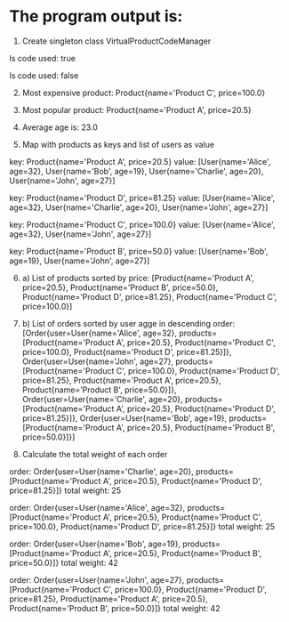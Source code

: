 # The program output is:

1. Create singleton class VirtualProductCodeManager 

Is code used: true

Is code used: false

2. Most expensive product: Product{name='Product C', price=100.0}

3. Most popular product: Product{name='Product A', price=20.5}

4. Average age is: 23.0

5. Map with products as keys and list of users as value 

key: Product{name='Product A', price=20.5} value: [User{name='Alice', age=32}, User{name='Bob', age=19}, User{name='Charlie', age=20}, User{name='John', age=27}]

key: Product{name='Product D', price=81.25} value: [User{name='Alice', age=32}, User{name='Charlie', age=20}, User{name='John', age=27}]

key: Product{name='Product C', price=100.0} value: [User{name='Alice', age=32}, User{name='John', age=27}]

key: Product{name='Product B', price=50.0} value: [User{name='Bob', age=19}, User{name='John', age=27}]

6. a) List of products sorted by price: [Product{name='Product A', price=20.5}, Product{name='Product B', price=50.0}, Product{name='Product D', price=81.25}, Product{name='Product C', price=100.0}]

6. b) List of orders sorted by user agge in descending order: [Order{user=User{name='Alice', age=32}, products=[Product{name='Product A', price=20.5}, Product{name='Product C', price=100.0}, Product{name='Product D', price=81.25}]}, Order{user=User{name='John', age=27}, products=[Product{name='Product C', price=100.0}, Product{name='Product D', price=81.25}, Product{name='Product A', price=20.5}, Product{name='Product B', price=50.0}]}, Order{user=User{name='Charlie', age=20}, products=[Product{name='Product A', price=20.5}, Product{name='Product D', price=81.25}]}, Order{user=User{name='Bob', age=19}, products=[Product{name='Product A', price=20.5}, Product{name='Product B', price=50.0}]}]

7. Calculate the total weight of each order 

order: Order{user=User{name='Charlie', age=20}, products=[Product{name='Product A', price=20.5}, Product{name='Product D', price=81.25}]} total weight: 25

order: Order{user=User{name='Alice', age=32}, products=[Product{name='Product A', price=20.5}, Product{name='Product C', price=100.0}, Product{name='Product D', price=81.25}]} total weight: 25

order: Order{user=User{name='Bob', age=19}, products=[Product{name='Product A', price=20.5}, Product{name='Product B', price=50.0}]} total weight: 42

order: Order{user=User{name='John', age=27}, products=[Product{name='Product C', price=100.0}, Product{name='Product D', price=81.25}, Product{name='Product A', price=20.5}, Product{name='Product B', price=50.0}]} total weight: 42

